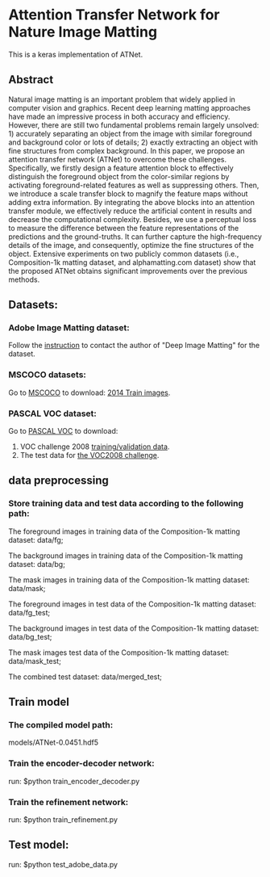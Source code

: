 # Attention Transfer Network for Nature Image Matting 
This is a keras implementation of ATNet.

## Abstract
Natural image matting is an important problem that widely applied in computer vision and graphics. Recent deep learning matting approaches have made an impressive process in both accuracy and efficiency. However, there are still two fundamental problems remain largely unsolved: 1) accurately separating an object from the image with similar foreground and background color or lots of details; 2) exactly extracting an object with fine structures from complex background. In this paper, we propose an attention transfer network (ATNet) to overcome these challenges. Specifically, we firstly design a feature attention block to effectively distinguish the foreground object from the color-similar regions by activating foreground-related features as well as suppressing others. Then, we introduce a scale transfer block to magnify the feature maps without adding extra information. By integrating the above blocks into an attention transfer module, we effectively reduce the artificial content in results and decrease the computational complexity. Besides, we use a perceptual loss to measure the difference between the feature representations of the predictions and the ground-truths. It can further capture the high-frequency details of the image, and consequently, optimize the fine structures of the object. Extensive experiments on two publicly common datasets (i.e., Composition-1k matting dataset, and alphamatting.com dataset) show that the proposed ATNet obtains significant improvements over the previous methods.

## Datasets:
### Adobe Image Matting dataset: 
Follow the [instruction](https://sites.google.com/view/deepimagematting) to contact the author of "Deep Image Matting" for the dataset.
### MSCOCO datasets:
Go to [MSCOCO](http://cocodataset.org/#download) to download: [2014 Train images](http://images.cocodataset.org/zips/train2014.zip).
### PASCAL VOC dataset: 
Go to [PASCAL VOC](http://host.robots.ox.ac.uk/pascal/VOC/) to download:
1) VOC challenge 2008 [training/validation data](http://host.robots.ox.ac.uk/pascal/VOC/voc2008/VOCtrainval_14-Jul-2008.tar).
2) The test data for [the VOC2008 challenge](http://host.robots.ox.ac.uk/pascal/VOC/voc2008/index.html#testdata).

## data preprocessing
### Store training data and test data according to the following path:
The foreground images in training data of the Composition-1k matting dataset: data/fg;

The background images in training data of the Composition-1k matting dataset: data/bg;

The mask images in training data of the Composition-1k matting dataset: data/mask;



The foreground images in test data of the Composition-1k matting dataset: data/fg_test;

The background images in test data of the Composition-1k matting dataset: data/bg_test;

The mask images test data of the Composition-1k matting dataset: data/mask_test;

The combined test dataset: data/merged_test;

## Train model
### The compiled model path:
models/ATNet-0.0451.hdf5
### Train the encoder-decoder network:
run: $python train_encoder_decoder.py
### Train the refinement network:
run: $python train_refinement.py

## Test model: 
run: $python test_adobe_data.py
